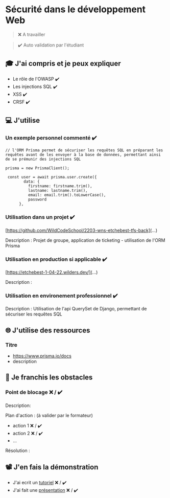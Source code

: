 # Sécurité dans le développement Web

> ❌ A travailler

> ✔️ Auto validation par l'étudiant

## 🎓 J'ai compris et je peux expliquer

- Le rôle de l'OWASP  ✔️
- Les injections SQL  ✔️
- XSS  ✔️
- CRSF  ✔️

## 💻 J'utilise

### Un exemple personnel commenté ✔️

```
// l'ORM Prisma permet de sécuriser les requêtes SQL en préparant les requêtes avant de les envoyer à la base de données, permettant ainsi de se prémunir des injections SQL

prisma = new PrismaClient();

 const user = await prisma.user.create({
        data: {
          firstname: firstname.trim(),
          lastname: lastname.trim(),
          email: email.trim().toLowerCase(),
          password
      },

```

### Utilisation dans un projet ✔️

[https://github.com/WildCodeSchool/2203-wns-etchebest-tfs-back](...)

Description : Projet de groupe, application de ticketing - utilisation de l'ORM Prisma

### Utilisation en production si applicable ✔️

[https://etchebest-1-04-22.wilders.dev/](...)

Description :

### Utilisation en environement professionnel  ✔️

Description : Utilisation de l'api QuerySet de Django, permettant de sécuriser les requêtes SQL

## 🌐 J'utilise des ressources

### Titre

- https://www.prisma.io/docs
- description

## 🚧 Je franchis les obstacles

### Point de blocage ❌ / ✔️

Description:

Plan d'action : (à valider par le formateur)

- action 1 ❌ / ✔️
- action 2 ❌ / ✔️
- ...

Résolution :

## 📽️ J'en fais la démonstration

- J'ai ecrit un [tutoriel](...) ❌ / ✔️
- J'ai fait une [présentation](...) ❌ / ✔️
